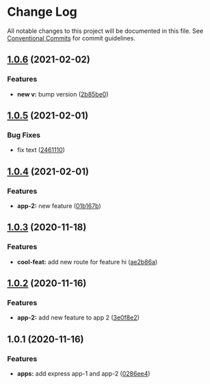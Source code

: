 # Change Log

All notable changes to this project will be documented in this file.
See [Conventional Commits](https://conventionalcommits.org) for commit guidelines.

## [1.0.6](https://github.com/comoser/lerna-yarn-demo/compare/app-2@1.0.5...app-2@1.0.6) (2021-02-02)


### Features

* **new v:** bump version ([2b85be0](https://github.com/comoser/lerna-yarn-demo/commit/2b85be0c0a9bf7904ba6c5a0bccf8bff8d416683))





## [1.0.5](https://github.com/comoser/lerna-yarn-demo/compare/app-2@1.0.4...app-2@1.0.5) (2021-02-01)


### Bug Fixes

* fix text ([2461110](https://github.com/comoser/lerna-yarn-demo/commit/2461110554fdfd1a2a1b10b0fde58dcd336421f2))





## [1.0.4](https://github.com/comoser/lerna-yarn-demo/compare/app-2@1.0.3...app-2@1.0.4) (2021-02-01)


### Features

* **app-2:** new feature ([01b167b](https://github.com/comoser/lerna-yarn-demo/commit/01b167b84750b6b74c14efb19d2d58ee71b471ca))





## [1.0.3](https://github.com/comoser/lerna-yarn-demo/compare/app-2@1.0.2...app-2@1.0.3) (2020-11-18)


### Features

* **cool-feat:** add new route for feature hi ([ae2b86a](https://github.com/comoser/lerna-yarn-demo/commit/ae2b86ad4298875cc463319dcdf8e336533b37bb))





## [1.0.2](https://github.com/comoser/lerna-yarn-demo/compare/app-2@1.0.1...app-2@1.0.2) (2020-11-16)


### Features

* **app-2:** add new feature to app 2 ([3e0f8e2](https://github.com/comoser/lerna-yarn-demo/commit/3e0f8e2a06f7d9c5521739d436586708cf944f8e))





## 1.0.1 (2020-11-16)


### Features

* **apps:** add express app-1 and app-2 ([0286ee4](https://github.com/comoser/lerna-yarn-demo/commit/0286ee48fd8d0f54156a2acff8d6ed98cb5658a6))
